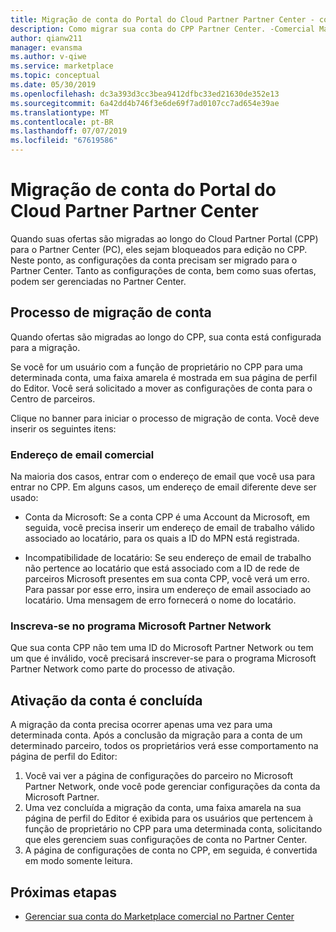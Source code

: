 ```yaml
---
title: Migração de conta do Portal do Cloud Partner Partner Center - comercial Marketplace do Azure
description: Como migrar sua conta do CPP Partner Center. -Comercial Marketplace do Azure
author: qianw211
manager: evansma
ms.author: v-qiwe
ms.service: marketplace
ms.topic: conceptual
ms.date: 05/30/2019
ms.openlocfilehash: dc3a393d3cc3bea9412dfbc33ed21630de352e13
ms.sourcegitcommit: 6a42dd4b746f3e6de69f7ad0107cc7ad654e39ae
ms.translationtype: MT
ms.contentlocale: pt-BR
ms.lasthandoff: 07/07/2019
ms.locfileid: "67619586"
---
```

# <a name="account-migration-from-cloud-partner-portal-to-partner-center"></a>Migração de conta do Portal do Cloud Partner Partner Center

Quando suas ofertas são migradas ao longo do Cloud Partner Portal (CPP) para o Partner Center (PC), eles sejam bloqueados para edição no CPP. Neste ponto, as configurações da conta precisam ser migrado para o Partner Center.  Tanto as configurações de conta, bem como suas ofertas, podem ser gerenciadas no Partner Center.

## <a name="account-migration-process"></a>Processo de migração de conta

Quando ofertas são migradas ao longo do CPP, sua conta está configurada para a migração. 
 
Se você for um usuário com a função de proprietário no CPP para uma determinada conta, uma faixa amarela é mostrada em sua página de perfil do Editor.  Você será solicitado a mover as configurações de conta para o Centro de parceiros. 

Clique no banner para iniciar o processo de migração de conta. Você deve inserir os seguintes itens:

### <a name="work-e-mail-address"></a>**Endereço de email comercial**

Na maioria dos casos, entrar com o endereço de email que você usa para entrar no CPP. Em alguns casos, um endereço de email diferente deve ser usado:

* Conta da Microsoft: Se a conta CPP é uma Account da Microsoft, em seguida, você precisa inserir um endereço de email de trabalho válido associado ao locatário, para os quais a ID do MPN está registrada. 

* Incompatibilidade de locatário: Se seu endereço de email de trabalho não pertence ao locatário que está associado com a ID de rede de parceiros Microsoft presentes em sua conta CPP, você verá um erro. Para passar por esse erro, insira um endereço de email associado ao locatário. Uma mensagem de erro fornecerá o nome do locatário. 

### <a name="sign-up-for-microsoft-partner-network-program"></a>Inscreva-se no programa Microsoft Partner Network

Que sua conta CPP não tem uma ID do Microsoft Partner Network ou tem um que é inválido, você precisará inscrever-se para o programa Microsoft Partner Network como parte do processo de ativação.

## <a name="account-activation-is-complete"></a>Ativação da conta é concluída

A migração da conta precisa ocorrer apenas uma vez para uma determinada conta. Após a conclusão da migração para a conta de um determinado parceiro, todos os proprietários verá esse comportamento na página de perfil do Editor:

1. Você vai ver a página de configurações do parceiro no Microsoft Partner Network, onde você pode gerenciar configurações da conta da Microsoft Partner. 
1. Uma vez concluída a migração da conta, uma faixa amarela na sua página de perfil do Editor é exibida para os usuários que pertencem à função de proprietário no CPP para uma determinada conta, solicitando que eles gerenciem suas configurações de conta no Partner Center. 
1. A página de configurações de conta no CPP, em seguida, é convertida em modo somente leitura. 

## <a name="next-steps"></a>Próximas etapas

- [Gerenciar sua conta do Marketplace comercial no Partner Center](./manage-account.md) 
